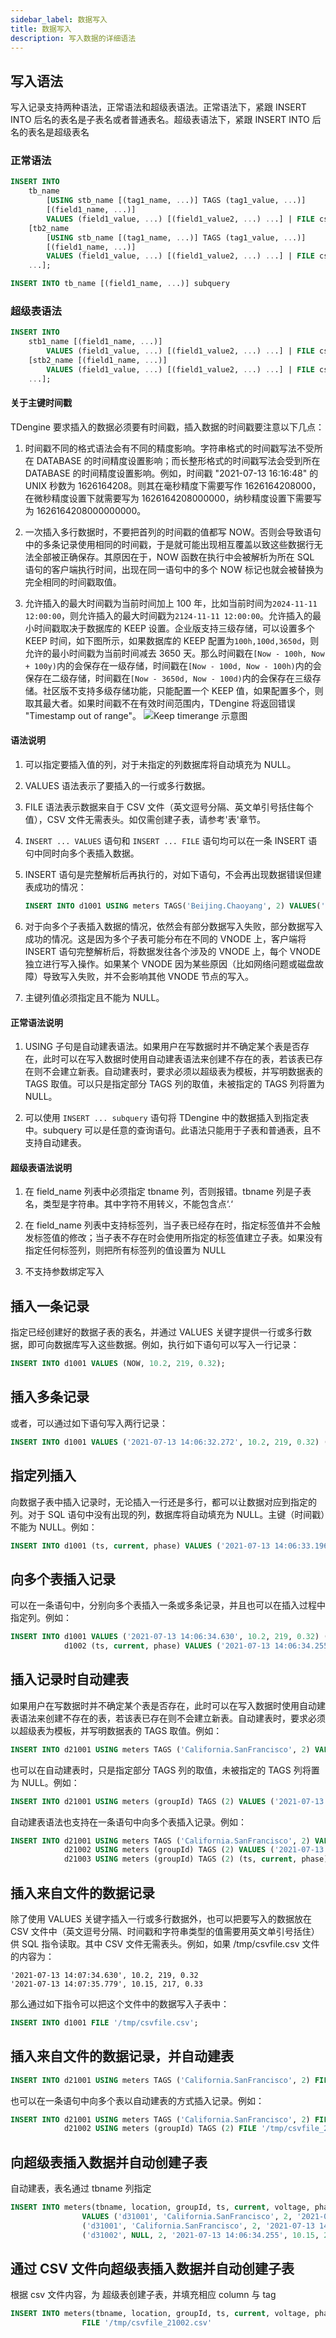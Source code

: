 ```yaml
---
sidebar_label: 数据写入
title: 数据写入
description: 写入数据的详细语法
---
```


## 写入语法

写入记录支持两种语法，正常语法和超级表语法。正常语法下，紧跟 INSERT INTO 后名的表名是子表名或者普通表名。超级表语法下，紧跟 INSERT INTO 后名的表名是超级表名

### 正常语法

```sql
INSERT INTO
    tb_name
        [USING stb_name [(tag1_name, ...)] TAGS (tag1_value, ...)]
        [(field1_name, ...)]
        VALUES (field1_value, ...) [(field1_value2, ...) ...] | FILE csv_file_path
    [tb2_name
        [USING stb_name [(tag1_name, ...)] TAGS (tag1_value, ...)]
        [(field1_name, ...)]
        VALUES (field1_value, ...) [(field1_value2, ...) ...] | FILE csv_file_path
    ...];

INSERT INTO tb_name [(field1_name, ...)] subquery
```

### 超级表语法

```sql
INSERT INTO
    stb1_name [(field1_name, ...)]
        VALUES (field1_value, ...) [(field1_value2, ...) ...] | FILE csv_file_path
    [stb2_name [(field1_name, ...)]
        VALUES (field1_value, ...) [(field1_value2, ...) ...] | FILE csv_file_path
    ...];
```

#### 关于主键时间戳

TDengine 要求插入的数据必须要有时间戳，插入数据的时间戳要注意以下几点：

1. 时间戳不同的格式语法会有不同的精度影响。字符串格式的时间戳写法不受所在 DATABASE 的时间精度设置影响；而长整形格式的时间戳写法会受到所在 DATABASE 的时间精度设置影响。例如，时间戳 "2021-07-13 16:16:48" 的 UNIX 秒数为 1626164208。则其在毫秒精度下需要写作 1626164208000，在微秒精度设置下就需要写为 1626164208000000，纳秒精度设置下需要写为 1626164208000000000。

2. 一次插入多行数据时，不要把首列的时间戳的值都写 NOW。否则会导致语句中的多条记录使用相同的时间戳，于是就可能出现相互覆盖以致这些数据行无法全部被正确保存。其原因在于，NOW 函数在执行中会被解析为所在 SQL 语句的客户端执行时间，出现在同一语句中的多个 NOW 标记也就会被替换为完全相同的时间戳取值。

3. 允许插入的最大时间戳为当前时间加上 100 年，比如当前时间为`2024-11-11 12:00:00`，则允许插入的最大时间戳为`2124-11-11 12:00:00`。允许插入的最小时间戳取决于数据库的 KEEP 设置。企业版支持三级存储，可以设置多个 KEEP 时间，如下图所示，如果数据库的 KEEP 配置为`100h,100d,3650d`，则允许的最小时间戳为当前时间减去 3650 天。那么时间戳在`[Now - 100h, Now + 100y)`内的会保存在一级存储，时间戳在`[Now - 100d, Now - 100h)`内的会保存在二级存储，时间戳在`[Now - 3650d, Now - 100d)`内的会保存在三级存储。社区版不支持多级存储功能，只能配置一个 KEEP 值，如果配置多个，则取其最大者。如果时间戳不在有效时间范围内，TDengine 将返回错误 "Timestamp out of range"。
![Keep timerange 示意图](./pic/database-keep.jpg)

#### 语法说明

1. 可以指定要插入值的列，对于未指定的列数据库将自动填充为 NULL。

2. VALUES 语法表示了要插入的一行或多行数据。

3. FILE 语法表示数据来自于 CSV 文件（英文逗号分隔、英文单引号括住每个值），CSV 文件无需表头。如仅需创建子表，请参考'表'章节。

4. `INSERT ... VALUES` 语句和 `INSERT ... FILE` 语句均可以在一条 INSERT 语句中同时向多个表插入数据。

5. INSERT 语句是完整解析后再执行的，对如下语句，不会再出现数据错误但建表成功的情况：

   ```sql
   INSERT INTO d1001 USING meters TAGS('Beijing.Chaoyang', 2) VALUES('a');
   ```

6. 对于向多个子表插入数据的情况，依然会有部分数据写入失败，部分数据写入成功的情况。这是因为多个子表可能分布在不同的 VNODE 上，客户端将 INSERT 语句完整解析后，将数据发往各个涉及的 VNODE 上，每个 VNODE 独立进行写入操作。如果某个 VNODE 因为某些原因（比如网络问题或磁盘故障）导致写入失败，并不会影响其他 VNODE 节点的写入。
7. 主键列值必须指定且不能为 NULL。

#### 正常语法说明

1. USING 子句是自动建表语法。如果用户在写数据时并不确定某个表是否存在，此时可以在写入数据时使用自动建表语法来创建不存在的表，若该表已存在则不会建立新表。自动建表时，要求必须以超级表为模板，并写明数据表的 TAGS 取值。可以只是指定部分 TAGS 列的取值，未被指定的 TAGS 列将置为 NULL。

2. 可以使用 `INSERT ... subquery` 语句将 TDengine 中的数据插入到指定表中。subquery 可以是任意的查询语句。此语法只能用于子表和普通表，且不支持自动建表。

#### 超级表语法说明

1. 在 field_name 列表中必须指定 tbname 列，否则报错。tbname 列是子表名，类型是字符串。其中字符不用转义，不能包含点‘.‘

2. 在 field_name 列表中支持标签列，当子表已经存在时，指定标签值并不会触发标签值的修改；当子表不存在时会使用所指定的标签值建立子表。如果没有指定任何标签列，则把所有标签列的值设置为 NULL

3. 不支持参数绑定写入

## 插入一条记录

指定已经创建好的数据子表的表名，并通过 VALUES 关键字提供一行或多行数据，即可向数据库写入这些数据。例如，执行如下语句可以写入一行记录：

```sql
INSERT INTO d1001 VALUES (NOW, 10.2, 219, 0.32);
```

## 插入多条记录

或者，可以通过如下语句写入两行记录：

```sql
INSERT INTO d1001 VALUES ('2021-07-13 14:06:32.272', 10.2, 219, 0.32) (1626164208000, 10.15, 217, 0.33);
```

## 指定列插入

向数据子表中插入记录时，无论插入一行还是多行，都可以让数据对应到指定的列。对于 SQL 语句中没有出现的列，数据库将自动填充为 NULL。主键（时间戳）不能为 NULL。例如：

```sql
INSERT INTO d1001 (ts, current, phase) VALUES ('2021-07-13 14:06:33.196', 10.27, 0.31);
```

## 向多个表插入记录

可以在一条语句中，分别向多个表插入一条或多条记录，并且也可以在插入过程中指定列。例如：

```sql
INSERT INTO d1001 VALUES ('2021-07-13 14:06:34.630', 10.2, 219, 0.32) ('2021-07-13 14:06:35.779', 10.15, 217, 0.33)
            d1002 (ts, current, phase) VALUES ('2021-07-13 14:06:34.255', 10.27, 0.31);
```

## 插入记录时自动建表

如果用户在写数据时并不确定某个表是否存在，此时可以在写入数据时使用自动建表语法来创建不存在的表，若该表已存在则不会建立新表。自动建表时，要求必须以超级表为模板，并写明数据表的 TAGS 取值。例如：

```sql
INSERT INTO d21001 USING meters TAGS ('California.SanFrancisco', 2) VALUES ('2021-07-13 14:06:32.272', 10.2, 219, 0.32);
```

也可以在自动建表时，只是指定部分 TAGS 列的取值，未被指定的 TAGS 列将置为 NULL。例如：

```sql
INSERT INTO d21001 USING meters (groupId) TAGS (2) VALUES ('2021-07-13 14:06:33.196', 10.15, 217, 0.33);
```

自动建表语法也支持在一条语句中向多个表插入记录。例如：

```sql
INSERT INTO d21001 USING meters TAGS ('California.SanFrancisco', 2) VALUES ('2021-07-13 14:06:34.630', 10.2, 219, 0.32) ('2021-07-13 14:06:35.779', 10.15, 217, 0.33)
            d21002 USING meters (groupId) TAGS (2) VALUES ('2021-07-13 14:06:34.255', 10.15, 217, 0.33)
            d21003 USING meters (groupId) TAGS (2) (ts, current, phase) VALUES ('2021-07-13 14:06:34.255', 10.27, 0.31);
```

## 插入来自文件的数据记录

除了使用 VALUES 关键字插入一行或多行数据外，也可以把要写入的数据放在 CSV 文件中（英文逗号分隔、时间戳和字符串类型的值需要用英文单引号括住）供 SQL 指令读取。其中 CSV 文件无需表头。例如，如果 /tmp/csvfile.csv 文件的内容为：

```
'2021-07-13 14:07:34.630', 10.2, 219, 0.32
'2021-07-13 14:07:35.779', 10.15, 217, 0.33
```

那么通过如下指令可以把这个文件中的数据写入子表中：

```sql
INSERT INTO d1001 FILE '/tmp/csvfile.csv';
```

## 插入来自文件的数据记录，并自动建表

```sql
INSERT INTO d21001 USING meters TAGS ('California.SanFrancisco', 2) FILE '/tmp/csvfile.csv';
```

也可以在一条语句中向多个表以自动建表的方式插入记录。例如：

```sql
INSERT INTO d21001 USING meters TAGS ('California.SanFrancisco', 2) FILE '/tmp/csvfile_21001.csv'
            d21002 USING meters (groupId) TAGS (2) FILE '/tmp/csvfile_21002.csv';
```

## 向超级表插入数据并自动创建子表

自动建表，表名通过 tbname 列指定

```sql
INSERT INTO meters(tbname, location, groupId, ts, current, voltage, phase)
                VALUES ('d31001', 'California.SanFrancisco', 2, '2021-07-13 14:06:34.630', 10.2, 219, 0.32)
                ('d31001', 'California.SanFrancisco', 2, '2021-07-13 14:06:35.779', 10.15, 217, 0.33)
                ('d31002', NULL, 2, '2021-07-13 14:06:34.255', 10.15, 217, 0.33)
```

## 通过 CSV 文件向超级表插入数据并自动创建子表

根据 csv 文件内容，为 超级表创建子表，并填充相应 column 与 tag

```sql
INSERT INTO meters(tbname, location, groupId, ts, current, voltage, phase)
                FILE '/tmp/csvfile_21002.csv'
```
